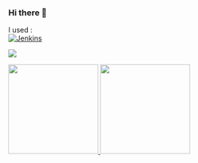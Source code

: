 ### Hi there 👋

<!--
**Helix002/Helix002** is a ✨ _special_ ✨ repository because its `README.md` (this file) appears on your GitHub profile.

Here are some ideas to get you started:

- 🔭 I’m currently working on ...
- 🌱 I’m currently learning ...
- 👯 I’m looking to collaborate on ...
- 🤔 I’m looking for help with ...
- 💬 Ask me about ...
- 📫 How to reach me: ...
- 😄 Pronouns: ...
- ⚡ Fun fact: ...
-->

I used :   
[![Jenkins](https://img.shields.io/badge/-Jenkins-F6C915?logo=jenkins&logoColor=F16061)]()


[<img src="https://metrics.lecoq.io/Helix002?template=classic&base=header%2C%20activity%2C%20community%2C%20repositories%2C%20metadata&base.indepth=false&base.hireable=false&base.skip=false&config.timezone=Asia%2FShanghai">](https://metrics.lecoq.io/)

[<span><img src="https://github-readme-stats.vercel.app/api/top-langs/?username=Helix002&layout=compact" height=180/></span>
 <span><img src="https://github-readme-stats.vercel.app/api?username=Helix002&count_private=true&show_icons=true&theme=cobalt" height=180/></span>](https://github.com/anuraghazra/github-readme-stats)







<!-- reference website
https://metrics.lecoq.io/
https://github.com/anuraghazra/github-readme-stats
https://shields.io/
-->
